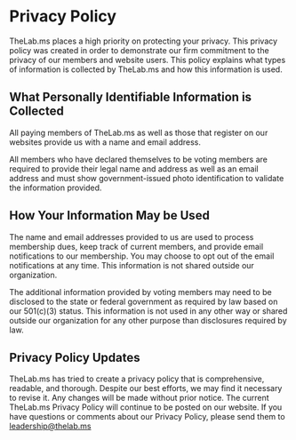 Privacy Policy
==============

TheLab.ms places a high priority on protecting your privacy. This
privacy policy was created in order to demonstrate our firm commitment
to the privacy of our members and website users. This policy explains
what types of information is collected by TheLab.ms and how this
information is used.

What Personally Identifiable Information is Collected
-----------------------------------------------------

All paying members of TheLab.ms as well as those that register on our
websites provide us with a name and email address.

All members who have declared themselves to be voting members are
required to provide their legal name and address as well as an email
address and must show government-issued photo identification to validate
the information provided.

How Your Information May be Used
--------------------------------

The name and email addresses provided to us are used to process
membership dues, keep track of current members, and provide email
notifications to our membership. You may choose to opt out of the email
notifications at any time. This information is not shared outside our
organization.

The additional information provided by voting members may need to be
disclosed to the state or federal government as required by law based on
our 501(c)(3) status. This information is not used in any other way or
shared outside our organization for any other purpose than disclosures
required by law.

Privacy Policy Updates
----------------------

TheLab.ms has tried to create a privacy policy that is comprehensive,
readable, and thorough. Despite our best efforts, we may find it
necessary to revise it. Any changes will be made without prior notice.
The current TheLab.ms Privacy Policy will continue to be posted on our
website. If you have questions or comments about our Privacy Policy,
please send them to leadership@thelab.ms
